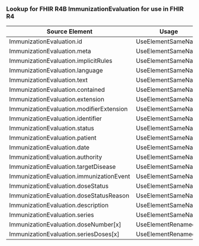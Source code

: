 ### Lookup for FHIR R4B ImmunizationEvaluation for use in FHIR R4

| Source Element | Usage | Target |
| -------------- | ----- | ------ |
| ImmunizationEvaluation.id | UseElementSameName | ImmunizationEvaluation.id |
| ImmunizationEvaluation.meta | UseElementSameName | ImmunizationEvaluation.meta |
| ImmunizationEvaluation.implicitRules | UseElementSameName | ImmunizationEvaluation.implicitRules |
| ImmunizationEvaluation.language | UseElementSameName | ImmunizationEvaluation.language |
| ImmunizationEvaluation.text | UseElementSameName | ImmunizationEvaluation.text |
| ImmunizationEvaluation.contained | UseElementSameName | ImmunizationEvaluation.contained |
| ImmunizationEvaluation.extension | UseElementSameName | ImmunizationEvaluation.extension |
| ImmunizationEvaluation.modifierExtension | UseElementSameName | ImmunizationEvaluation.modifierExtension |
| ImmunizationEvaluation.identifier | UseElementSameName | ImmunizationEvaluation.identifier |
| ImmunizationEvaluation.status | UseElementSameName | ImmunizationEvaluation.status |
| ImmunizationEvaluation.patient | UseElementSameName | ImmunizationEvaluation.patient |
| ImmunizationEvaluation.date | UseElementSameName | ImmunizationEvaluation.date |
| ImmunizationEvaluation.authority | UseElementSameName | ImmunizationEvaluation.authority |
| ImmunizationEvaluation.targetDisease | UseElementSameName | ImmunizationEvaluation.targetDisease |
| ImmunizationEvaluation.immunizationEvent | UseElementSameName | ImmunizationEvaluation.immunizationEvent |
| ImmunizationEvaluation.doseStatus | UseElementSameName | ImmunizationEvaluation.doseStatus |
| ImmunizationEvaluation.doseStatusReason | UseElementSameName | ImmunizationEvaluation.doseStatusReason |
| ImmunizationEvaluation.description | UseElementSameName | ImmunizationEvaluation.description |
| ImmunizationEvaluation.series | UseElementSameName | ImmunizationEvaluation.series |
| ImmunizationEvaluation.doseNumber[x] | UseElementRenamed | ImmunizationEvaluation.doseNumber[x] |
| ImmunizationEvaluation.seriesDoses[x] | UseElementRenamed | ImmunizationEvaluation.seriesDoses[x] |

